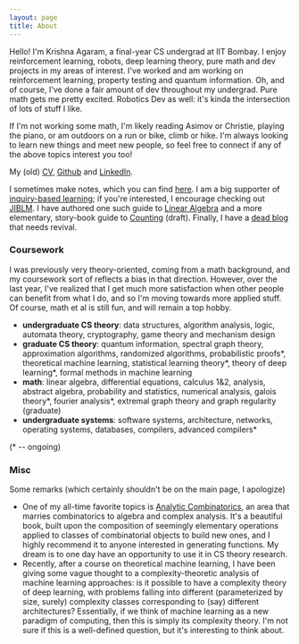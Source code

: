 ```yaml
---
layout: page
title: About
---
```


<!-- <p class="message">
  Hey there! This page is included as an example. Feel free to customize it for your own use upon downloading. Carry on!
</p> -->

Hello! I'm Krishna Agaram, a final-year CS undergrad at IIT Bombay. I enjoy reinforcement learning, robots, deep learning theory, pure math and dev projects in my areas of interest. I've worked and am working on reinforcement learning, property testing and quantum information. Oh, and of course, I've done a fair amount of dev throughout my undergrad. Pure math gets me pretty excited. Robotics Dev as well: it's kinda the intersection of lots of stuff I like.

If I'm not working some math, I'm likely reading Asimov or Christie, playing the piano, or am outdoors on a run or bike, climb or hike. I'm always looking to learn new things and meet new people, so feel free to connect if any of the above topics interest you too!

My (old) [CV](https://mathismusic.github.io/krishna-agaram-latest.pdf), [Github](https://github.com/mathismusic) and [LinkedIn](https://www.linkedin.com/in/krishna-n-agaram-5a4753324/).

<!-- P.S. this website is a stub and is mostly a placeholder for now. A few old blog entries on the home page, that's all. More to come soon! -->

I sometimes make notes, which you can find [here](https://github.com/mathismusic/notes). I am a big supporter of [inquiry-based learning](https://en.wikipedia.org/wiki/Inquiry-based_learning); if you're interested, I encourage checking out [JIBLM](https://jiblm.org/guides/index.php?category=jiblmjournal). I have authored one such guide to [Linear Algebra](https://mathismusic.github.io/ibl-linear-alg.pdf) and a more elementary, story-book guide to [Counting](https://mathismusic.github.io/story-draft.pdf) (draft). Finally, I have a [dead blog](https://mathismusic.github.io/website2024) that needs revival.

### Coursework

I was previously very theory-oriented, coming from a math background, and my coursework sort of reflects a bias in that direction. However, over the last year, I've realized that I get much more satisfaction when other people can benefit from what I do, and so I'm moving towards more applied stuff. Of course, math et al is still fun, and will remain a top hobby.

- **undergraduate CS theory**: data structures, algorithm analysis, logic, automata theory, cryptography, game theory and mechanism design
- **graduate CS theory**: quantum information, spectral graph theory, approximation algorithms, randomized algorithms, probabilistic proofs\*, theoretical machine learning, statistical learning theory\*, theory of deep learning\*, formal methods in machine learning
- **math**: linear algebra, differential equations, calculus 1&2, analysis, abstract algebra, probability and statistics, numerical analysis, galois theory\*, fourier analysis\*, extremal graph theory and graph regularity (graduate)
- **undergraduate systems**: software systems, architecture, networks, operating systems, databases, compilers, advanced compilers\*
<!-- - **other** -->

(* -- ongoing)
<!-- Additionally, I read up things that take my fancy: so far, complex analysis, analytic combinatorics, quantum algorithms and error correction, probabilistic proofs -->



### Misc

Some  remarks (which certainly shouldn't be on the main page, I apologize)

- One of my all-time favorite topics is [Analytic Combinatorics](https://ac.cs.princeton.edu/home/AC.pdf), an area that marries combinatorics to algebra and complex analysis. It's a beautiful book, built upon the composition of seemingly elementary operations applied to classes of combinatorial objects to build new ones, and I highly recommend it to anyone interested in generating functions. My dream is to one day have an opportunity to use it in CS theory research.
- Recently, after a course on theoretical machine learning, I have been giving some vague thought to a complexity-theoretic analysis of machine learning approaches: is it possible to have a complexity theory of deep learning, with problems falling into different (parameterized by size, surely) complexity classes corresponding to (say) different architectures? Essentially, if we think of machine learning as a new paradigm of computing, then this is simply its complexity theory. I'm not sure if this is a well-defined question, but it's interesting to think about.
